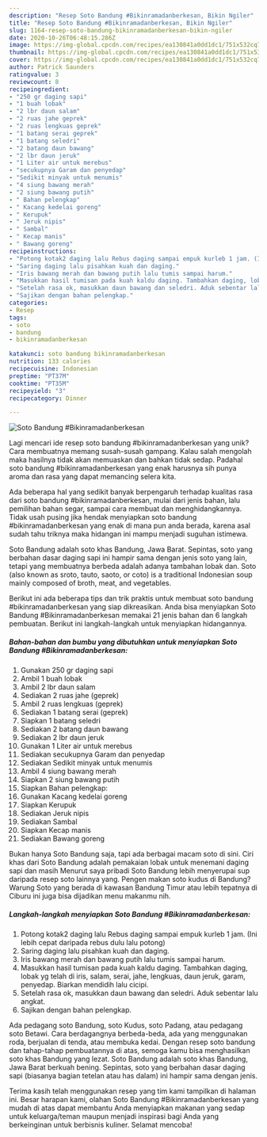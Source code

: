 ```yaml
---
description: "Resep Soto Bandung #Bikinramadanberkesan, Bikin Ngiler"
title: "Resep Soto Bandung #Bikinramadanberkesan, Bikin Ngiler"
slug: 1164-resep-soto-bandung-bikinramadanberkesan-bikin-ngiler
date: 2020-10-26T06:48:15.286Z
image: https://img-global.cpcdn.com/recipes/ea130841a0dd1dc1/751x532cq70/soto-bandung-bikinramadanberkesan-foto-resep-utama.jpg
thumbnail: https://img-global.cpcdn.com/recipes/ea130841a0dd1dc1/751x532cq70/soto-bandung-bikinramadanberkesan-foto-resep-utama.jpg
cover: https://img-global.cpcdn.com/recipes/ea130841a0dd1dc1/751x532cq70/soto-bandung-bikinramadanberkesan-foto-resep-utama.jpg
author: Patrick Saunders
ratingvalue: 3
reviewcount: 8
recipeingredient:
- "250 gr daging sapi"
- "1 buah lobak"
- "2 lbr daun salam"
- "2 ruas jahe geprek"
- "2 ruas lengkuas geprek"
- "1 batang serai geprek"
- "1 batang seledri"
- "2 batang daun bawang"
- "2 lbr daun jeruk"
- "1 Liter air untuk merebus"
- "secukupnya Garam dan penyedap"
- "Sedikit minyak untuk menumis"
- "4 siung bawang merah"
- "2 siung bawang putih"
- " Bahan pelengkap"
- " Kacang kedelai goreng"
- " Kerupuk"
- " Jeruk nipis"
- " Sambal"
- " Kecap manis"
- " Bawang goreng"
recipeinstructions:
- "Potong kotak2 daging lalu Rebus daging sampai empuk kurleb 1 jam. (Ini lebih cepat daripada rebus dulu lalu potong)"
- "Saring daging lalu pisahkan kuah dan daging."
- "Iris bawang merah dan bawang putih lalu tumis sampai harum."
- "Masukkan hasil tumisan pada kuah kaldu daging. Tambahkan daging, lobak yg telah di iris, salam, serai, jahe, lengkuas, daun jeruk, garam, penyedap. Biarkan mendidih lalu cicipi."
- "Setelah rasa ok, masukkan daun bawang dan seledri. Aduk sebentar lalu angkat."
- "Sajikan dengan bahan pelengkap."
categories:
- Resep
tags:
- soto
- bandung
- bikinramadanberkesan

katakunci: soto bandung bikinramadanberkesan 
nutrition: 133 calories
recipecuisine: Indonesian
preptime: "PT37M"
cooktime: "PT35M"
recipeyield: "3"
recipecategory: Dinner

---
```



![Soto Bandung #Bikinramadanberkesan](https://img-global.cpcdn.com/recipes/ea130841a0dd1dc1/751x532cq70/soto-bandung-bikinramadanberkesan-foto-resep-utama.jpg)

Lagi mencari ide resep soto bandung #bikinramadanberkesan yang unik? Cara membuatnya memang susah-susah gampang. Kalau salah mengolah maka hasilnya tidak akan memuaskan dan bahkan tidak sedap. Padahal soto bandung #bikinramadanberkesan yang enak harusnya sih punya aroma dan rasa yang dapat memancing selera kita.

Ada beberapa hal yang sedikit banyak berpengaruh terhadap kualitas rasa dari soto bandung #bikinramadanberkesan, mulai dari jenis bahan, lalu pemilihan bahan segar, sampai cara membuat dan menghidangkannya. Tidak usah pusing jika hendak menyiapkan soto bandung #bikinramadanberkesan yang enak di mana pun anda berada, karena asal sudah tahu triknya maka hidangan ini mampu menjadi suguhan istimewa.

Soto Bandung adalah soto khas Bandung, Jawa Barat. Sepintas, soto yang berbahan dasar daging sapi ini hampir sama dengan jenis soto yang lain, tetapi yang membuatnya berbeda adalah adanya tambahan lobak dan. Soto (also known as sroto, tauto, saoto, or coto) is a traditional Indonesian soup mainly composed of broth, meat, and vegetables.


Berikut ini ada beberapa tips dan trik praktis untuk membuat soto bandung #bikinramadanberkesan yang siap dikreasikan. Anda bisa menyiapkan Soto Bandung #Bikinramadanberkesan memakai 21 jenis bahan dan 6 langkah pembuatan. Berikut ini langkah-langkah untuk menyiapkan hidangannya.

<!--inarticleads1-->

##### Bahan-bahan dan bumbu yang dibutuhkan untuk menyiapkan Soto Bandung #Bikinramadanberkesan:

1. Gunakan 250 gr daging sapi
1. Ambil 1 buah lobak
1. Ambil 2 lbr daun salam
1. Sediakan 2 ruas jahe (geprek)
1. Ambil 2 ruas lengkuas (geprek)
1. Sediakan 1 batang serai (geprek)
1. Siapkan 1 batang seledri
1. Sediakan 2 batang daun bawang
1. Sediakan 2 lbr daun jeruk
1. Gunakan 1 Liter air untuk merebus
1. Sediakan secukupnya Garam dan penyedap
1. Sediakan Sedikit minyak untuk menumis
1. Ambil 4 siung bawang merah
1. Siapkan 2 siung bawang putih
1. Siapkan  Bahan pelengkap:
1. Gunakan  Kacang kedelai goreng
1. Siapkan  Kerupuk
1. Sediakan  Jeruk nipis
1. Sediakan  Sambal
1. Siapkan  Kecap manis
1. Sediakan  Bawang goreng


Bukan hanya Soto Bandung saja, tapi ada berbagai macam soto di sini. Ciri khas dari Soto Bandung adalah pemakaian lobak untuk menemani daging sapi dan masih Menurut saya pribadi Soto Bandung lebih menyerupai sup daripada resep soto lainnya yang. Pengen makan soto kudus di Bandung? Warung Soto yang berada di kawasan Bandung Timur atau lebih tepatnya di Ciburu ini juga bisa dijadikan menu makanmu nih. 

<!--inarticleads2-->

##### Langkah-langkah menyiapkan Soto Bandung #Bikinramadanberkesan:

1. Potong kotak2 daging lalu Rebus daging sampai empuk kurleb 1 jam. (Ini lebih cepat daripada rebus dulu lalu potong)
1. Saring daging lalu pisahkan kuah dan daging.
1. Iris bawang merah dan bawang putih lalu tumis sampai harum.
1. Masukkan hasil tumisan pada kuah kaldu daging. Tambahkan daging, lobak yg telah di iris, salam, serai, jahe, lengkuas, daun jeruk, garam, penyedap. Biarkan mendidih lalu cicipi.
1. Setelah rasa ok, masukkan daun bawang dan seledri. Aduk sebentar lalu angkat.
1. Sajikan dengan bahan pelengkap.


Ada pedagang soto Bandung, soto Kudus, soto Padang, atau pedagang soto Betawi. Cara berdagangnya berbeda-beda, ada yang menggunakan roda, berjualan di tenda, atau membuka kedai. Dengan resep soto bandung dan tahap-tahap pembuatannya di atas, semoga kamu bisa menghasilkan soto khas Bandung yang lezat. Soto Bandung adalah soto khas Bandung, Jawa Barat berkuah bening. Sepintas, soto yang berbahan dasar daging sapi (biasanya bagian tetelan atau has dalam) ini hampir sama dengan jenis. 

Terima kasih telah menggunakan resep yang tim kami tampilkan di halaman ini. Besar harapan kami, olahan Soto Bandung #Bikinramadanberkesan yang mudah di atas dapat membantu Anda menyiapkan makanan yang sedap untuk keluarga/teman maupun menjadi inspirasi bagi Anda yang berkeinginan untuk berbisnis kuliner. Selamat mencoba!
